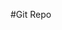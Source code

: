 #Git Repo
<a href="https://github.com/cjhitch/Hitchcock_Christopher_Portfolio/tree/master/hitchcock_christopher_jsPractice"></a>
